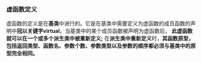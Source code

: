 ### 虚函数定义
  虚函数的定义是在**基类**中进行的。它是在基类中需要定义为虚函数的成员函数的声明中**冠以关键字virtual**。当基类中的某个成员函数被声明为虚函数后，
  **此虚函数就可以在一个或多个派生类中被重新定义;**
  在**派生类中重新定义**时，**其函数原型，包括返回类型、函数名、参数个数、参数类型以及参数的顺序都必须与基类中的原型完全相同。**
